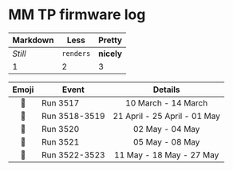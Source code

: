 MM TP firmware log
==================

Markdown | Less | Pretty
--- | --- | ---
*Still* | `renders` | **nicely**
1 | 2 | 3

Emoji            | Event         | Details
:---------------:| ------------- |:-------:
:rotating_light: | Run 3517      | 10 March - 14 March
:rotating_light: | Run 3518-3519 | 21 April - 25 April - 01 May
:rotating_light: | Run 3520      | 02 May - 04 May
:rotating_light: | Run 3521      | 05 May - 08 May
:rotating_light: | Run 3522-3523 | 11 May - 18 May - 27 May

